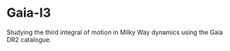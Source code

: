 # Gaia-I3
Studying the third integral of motion in Milky Way dynamics using the Gaia DR2 catalogue.
